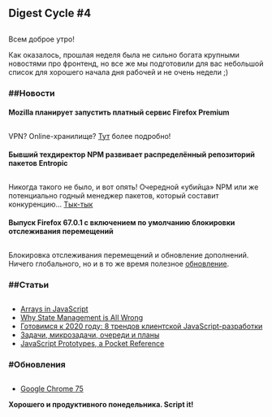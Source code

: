 ## Digest Cycle #4

## 

Всем доброе утро!

Как оказалось, прошлая неделя была не сильно богата крупными новостями про фронтенд, но все же мы подготовили для вас небольшой список для хорошего начала дня рабочей и не очень недели ;)

### ##Новости

#### Mozilla планирует запустить платный сервис Firefox Premium

## 

VPN? Online-хранилище? [Тут](https://vk.com/away.php?to=https%3A%2F%2Fwww.opennet.ru%2Fopennews%2Fart.shtml%3Fnum%3D50834) более подробно!

#### Бывший техдиректор NPM развивает распределённый репозиторий пакетов Entropic

## 

Никогда такого не было, и вот опять! Очередной «убийца» NPM или же потенциально годный менеджер пакетов, который составит конкуренцию... [Тык-тык](https://vk.com/away.php?to=https%3A%2F%2Fwww.opennet.ru%2Fopennews%2Fart.shtml%3Fnum%3D50830)

#### Выпуск Firefox 67.0.1 c включением по умолчанию блокировки отслеживания перемещений

## 

Блокировка отслеживания перемещений и обновление дополнений. Ничего глобального, но и в то же время полезное [обновление](https://vk.com/away.php?to=https%3A%2F%2Fwww.opennet.ru%2Fopennews%2Fart.shtml%3Fnum%3D50808).

### ##Статьи

## 

- [Arrays in JavaScript](https://vk.com/away.php?to=https%3A%2F%2Fmedium.com%2Fswlh%2Farrays-in-javascript-e64b873ad801)
- [Why State Management is All Wrong](https://vk.com/away.php?to=https%3A%2F%2Fmedium.com%2F%40bradfordlemley%2Fwhy-state-management-is-all-wrong-ca9f3bbde869)
- [Готовимся к 2020 году: 8 трендов клиентской JavaScript-разработки](https://vk.com/away.php?to=https%3A%2F%2Fhabr.com%2Fru%2Fcompany%2Fruvds%2Fblog%2F455144%2F)
- [Задачи, микрозадачи, очереди и планы](https://vk.com/away.php?to=https%3A%2F%2Fhabr.com%2Fru%2Fpost%2F264993%2F)
- [JavaScript Prototypes, a Pocket Reference](https://vk.com/away.php?to=https%3A%2F%2Fmedium.com%2F%40ajmeyghani%2Fjavascript-prototypes-a-pocket-reference-d88f550ffce3)

### #Обновления

## 

- [Google Chrome 75](https://vk.com/away.php?to=https%3A%2F%2Fwww.opennet.ru%2Fopennews%2Fart.shtml%3Fnum%3D50814)

**Хорошего и продуктивного понедельника. Script it!**